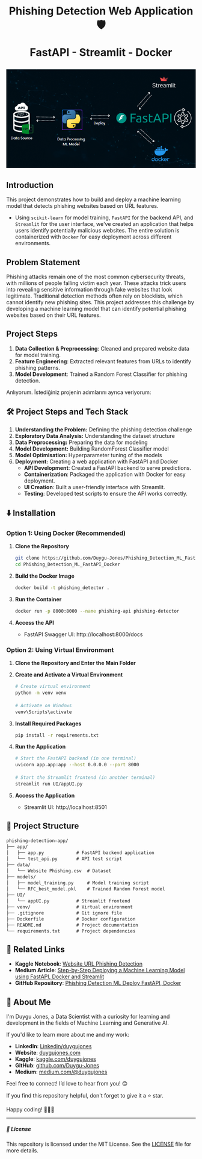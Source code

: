<h1 align="center">
Phishing Detection Web Application 🛡️
  
FastAPI - Streamlit - Docker
</h1>

<p align="center">
  <img src="https://github.com/Duygu-Jones/Phishing_Detection_ML_FastAPI_Docker/blob/main/data/image.png">
</p>

## Introduction

This project demonstrates how to build and deploy a machine learning model that detects phishing websites based on URL features. 
- Using `scikit-learn` for model training, `FastAPI` for the backend API, and `Streamlit` for the user interface, we've created an application that helps users identify potentially malicious websites. The entire solution is containerized with `Docker` for easy deployment across different environments.


## Problem Statement

Phishing attacks remain one of the most common cybersecurity threats, with millions of people falling victim each year. These attacks trick users into revealing sensitive information through fake websites that look legitimate. Traditional detection methods often rely on blocklists, which cannot identify new phishing sites. This project addresses this challenge by developing a machine learning model that can identify potential phishing websites based on their URL features. 


## Project Steps

1. **Data Collection & Preprocessing**: Cleaned and prepared website data for model training.
2. **Feature Engineering**: Extracted relevant features from URLs to identify phishing patterns.
3. **Model Development**: Trained a Random Forest Classifier for phishing detection.



Anlıyorum. İstediğiniz projenin adımlarını ayrıca veriyorum:

## 🛠️ Project Steps and Tech Stack

1. **Understanding the Problem:** Defining the phishing detection challenge
2. **Exploratory Data Analysis:** Understanding the dataset structure
3. **Data Preprocessing:** Preparing the data for modeling
4. **Model Development:** Building RandomForest Classifier model
5. **Model Optimisation:** Hyperparameter tuning of the models
6. **Deployment:** Creating a web application with FastAPI and Docker
    - **API Development**: Created a FastAPI backend to serve predictions.
    - **Containerization**: Packaged the application with Docker for easy deployment.
    - **UI Creation**: Built a user-friendly interface with Streamlit.
    - **Testing**: Developed test scripts to ensure the API works correctly.


## ⬇️ Installation

### Option 1: Using Docker (Recommended)

1. **Clone the Repository**
   ```bash
   git clone https://github.com/Duygu-Jones/Phishing_Detection_ML_FastAPI_Docker.git
   cd Phishing_Detection_ML_FastAPI_Docker
   ```

2. **Build the Docker Image**
   ```bash
   docker build -t phishing_detector .
   ```

3. **Run the Container**
   ```bash
   docker run -p 8000:8000 --name phishing-api phishing-detector
   ```

4. **Access the API**
   - FastAPI Swagger UI: http://localhost:8000/docs

### Option 2: Using Virtual Environment

1. **Clone the Repository and Enter the Main Folder**

2. **Create and Activate a Virtual Environment**
   ```bash
   # Create virtual environment
   python -m venv venv
   
   # Activate on Windows
   venv\Scripts\activate
   ```

3. **Install Required Packages**
   ```bash
   pip install -r requirements.txt
   ```

4. **Run the Application**
   ```bash
   # Start the FastAPI backend (in one terminal)
   uvicorn app.app:app --host 0.0.0.0 --port 8000
   
   # Start the Streamlit frontend (in another terminal)
   streamlit run UI/appUI.py
   ```

5. **Access the Application**
   - Streamlit UI: http://localhost:8501



## 📂 Project Structure

```
phishing-detection-app/
├── app/
│   ├── app.py            # FastAPI backend application
│   └── test_api.py       # API test script
├── data/
│   └── Website Phishing.csv  # Dataset
├── models/
│   ├── model_training.py     # Model training script
│   └── RFC_best_model.pkl    # Trained Random Forest model
├── UI/
│   └── appUI.py          # Streamlit frontend
├── venv/                 # Virtual environment
├── .gitignore            # Git ignore file
├── Dockerfile            # Docker configuration
├── README.md             # Project documentation
└── requirements.txt      # Project dependencies
```


## 🔗 Related Links

- **Kaggle Notebook**: [Website URL Phishing Detection](https://www.kaggle.com/code/duygujones/website-phishing-detection-ml-project)
- **Medium Article**: [Step-by-Step Deploying a Machine Learning Model using FastAPI, Docker and Streamlit](https://medium.com/@duygujones/step-by-step-deploying-a-machine-learning-model-using-fastapi-docker-and-streamlit-a66bf9c85043)
- **GitHub Repository**: [Phishing Detection ML Deploy FastAPI, Docker](https://github.com/Duygu-Jones/Phishing_Detection_ML_FastAPI_Docker/tree/main)


## 🌱 About Me

I'm Duygu Jones, a Data Scientist with a curiosity for learning and development in the fields of Machine Learning and Generative AI.

If you'd like to learn more about me and my work:
- **LinkedIn**: [Linkedin/duygujones](https://www.linkedin.com/in/duygujones/)
- **Website**: [duygujones.com](https://duygujones.vercel.app/)
- **Kaggle**: [kaggle.com/duygujones](https://www.kaggle.com/duygujones)
- **GitHub**: [github.com/Duygu-Jones](https://github.com/Duygu-Jones)
- **Medium**: [medium.com/@duygujones](https://medium.com/@duygujones)

Feel free to connect! I’d love to hear from you! 😊


If you find this repository helpful, don't forget to give it a ⭐ star.

Happy coding! 👩‍💻✨

---

##### 📜 License

This repository is licensed under the MIT License. See the [LICENSE](LICENSE) file for more details.